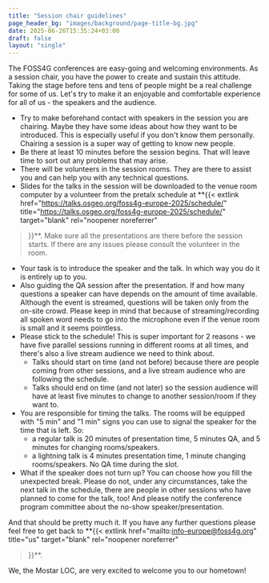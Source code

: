 ```yaml
---
title: "Session chair guidelines"
page_header_bg: "images/background/page-title-bg.jpg"
date: 2025-06-26T15:35:24+03:00
draft: false
layout: "single"
---
```


The FOSS4G conferences are easy-going and welcoming environments.
As a session chair, you have the power to create and sustain this attitude.
Taking the stage before tens and tens of people might be a real challenge for
some of us. Let's try to make it an enjoyable and comfortable experience for
all of us - the speakers and the audience.

- Try to make beforehand contact with speakers in the session you are chairing.
Maybe they have some ideas about how they want to be introduced. This is especially
useful if you don't know them personally. Chairing a session is a super way of
getting to know new people.
- Be there at least 10 minutes before the session begins. That will leave time
to sort out any problems that may arise.
- There will be volunteers in the session rooms. They are there to assist you
and can help you with any technical questions.
- Slides for the talks in the session will be downloaded to the venue room
computer by a volunteer from the pretalx schedule at
**{{<
    extlink href="https://talks.osgeo.org/foss4g-europe-2025/schedule/"
    title="https://talks.osgeo.org/foss4g-europe-2025/schedule/"
    target="blank" rel="noopener noreferrer"
>}}**. Make sure all the presentations are there before the session starts. If
there are any issues please consult the volunteer in the room.
- Your task is to introduce the speaker and the talk. In which way you do it is
entirely up to you.
- Also guiding the QA session after the presentation. If and how many questions
a speaker can have depends on the amount of time available. Although the event
is streamed, questions will be taken only from the on-site crowd. Please keep
in mind that because of streaming/recording all spoken word needs to go into
the microphone even if the venue room is small and it seems pointless.
- Please stick to the schedule! This is super important for 2 reasons - we have
five parallel sessions running in different rooms at all times, and there's also
a live stream audience we need to think about.
  - Talks should start on time (and not before) because there are people coming
  from other sessions, and a live stream audience who are following the schedule.
  - Talks should end on time (and not later) so the session audience will
  have at least five minutes to change to another session/room if they want to.
- You are responsible for timing the talks. The rooms will be equipped with
"5 min" and "1 min" signs you can use to signal the speaker for the time that
is left. So:
  - a regular talk is 20 minutes of presentation time, 5 minutes QA, and 5 minutes
for changing rooms/speakers.
  - a lightning talk is 4 minutes presentation time, 1 minute changing
rooms/speakers. No QA time during the slot.
- What if the speaker does not turn up? You can choose how you fill the
unexpected break. Please do not, under any circumstances, take the next talk
in the schedule, there are people in other sessions who have planned to come
for the talk, too! And please notify the conference program committee about
the no-show speaker/presentation.

And that should be pretty much it. If you have any further questions please
feel free to get back to
**{{<
    extlink href="mailto:info-europe@foss4g.org"
    title="us"
    target="blank" rel="noopener noreferrer"
>}}**.

We, the Mostar LOC, are very excited to welcome you to our hometown!
